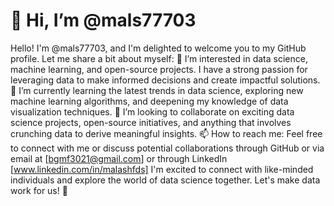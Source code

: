# 👋 Hi, I’m @mals77703
Hello! I'm @mals77703, and I'm delighted to welcome you to my GitHub profile. Let me share a bit about myself:
👀 I’m interested in data science, machine learning, and open-source projects. I have a strong passion for leveraging data to make informed decisions and create impactful solutions.
🌱 I’m currently learning the latest trends in data science, exploring new machine learning algorithms, and deepening my knowledge of data visualization techniques.
💞️ I’m looking to collaborate on exciting data science projects, open-source initiatives, and anything that involves crunching data to derive meaningful insights.
📫 How to reach me: Feel free to connect with me or discuss potential collaborations through GitHub or via email at [bgmf3021@gmail.com] or through LinkedIn [www.linkedin.com/in/malashfds]
I'm excited to connect with like-minded individuals and explore the world of data science together. Let's make data work for us! 🚀
